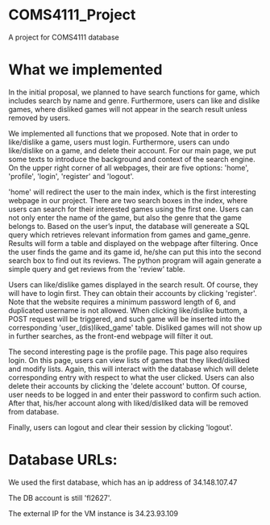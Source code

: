 # COMS4111_Project
A project for COMS4111 database

# What we implemented
In the initial proposal, we planned to have search functions for game, which includes search by name and genre.
Furthermore, users can like and dislike games, where disliked games will not appear in the search result unless removed by users.

We implemented all functions that we proposed. Note that in order to like/dislike a game, users must login.
Furthermore, users can undo like/dislike on a game, and delete their account.
For our main page, we put some texts to introduce the background and context of the search engine. On the upper right corner of all webpages, their are five options: 'home', 'profile', 'login', 'register' and 'logout'.

'home' will redirect the user to the main index, which is the first interesting webpage in our project. There are two search boxes in the index, where users can search for their interested games using the first one.
Users can not only enter the name of the game, but also the genre that the game belongs to.
Based on the user’s input, the database will genereate a SQL query which retrieves relevant information from games and game_genre. Results will form a table and displayed on the webpage after filtering.
Once the user finds the game and its game id, he/she can put this into the second search box to find out its reviews. The python program will again generate a simple query and get reviews from the 'review' table.

Users can like/dislike games displayed in the search result. Of course, they will have to login first. They can obtain their accounts by clicking 'register'. Note that the website requires a minimum password length of 6, and duplicated username is not allowed. When clicking like/dislike buttom, a POST request will be triggered, and such game will be inserted into the corresponding 'user_(dis)liked_game' table. Disliked games will not show up in further searches, as the front-end webpage will filter it out. 

The second interesting page is the profile page. This page also requires login. On this page, users can view lists of games that they liked/disliked and modify lists. Again, this will interact with the database which will delete corresponding entry with respect to what the user clicked.
Users can also delete their accounts by clicking the 'delete account' button. Of course, user needs to be logged in and enter their password to confirm such action. After that, his/her account along with liked/disliked data will be removed from database.

Finally, users can logout and clear their session by clicking 'logout'.


# Database URLs:
We used the first database, which has an ip address of 34.148.107.47

The DB account is still 'fl2627'.

The external IP for the VM instance is 34.23.93.109
